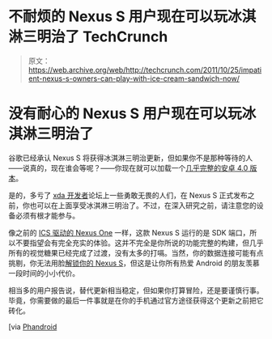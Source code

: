 # 不耐烦的 Nexus S 用户现在可以玩冰淇淋三明治了 TechCrunch

> 原文：<https://web.archive.org/web/http://techcrunch.com/2011/10/25/impatient-nexus-s-owners-can-play-with-ice-cream-sandwich-now/>

# 没有耐心的 Nexus S 用户现在可以玩冰淇淋三明治了

谷歌已经承认 Nexus S 将获得冰淇淋三明治更新，但如果你不是那种等待的人——说真的，现在谁会等呢？——你现在就可以加载一个[几乎完整的安卓 4.0 版本](https://web.archive.org/web/20230203070835/http://forum.xda-developers.com/showpost.php?p=18622852&postcount=1)。

是的，多亏了 [xda 开发者](https://web.archive.org/web/20230203070835/http://forum.xda-developers.com/showthread.php?t=1313337)论坛上一些勇敢无畏的人们，在 Nexus S 正式发布之前，你也可以在上面享受冰淇淋三明治了。不过，在深入研究之前，请注意您的设备必须有根才能参与。

像之前的 [ICS 驱动的 Nexus One](https://web.archive.org/web/20230203070835/http://www.youtube.com/watch?v=dyPeT-ZUbBw) 一样，这款 Nexus S 运行的是 SDK 端口，所以不要指望会有完全充实的体验。这并不完全是你所说的功能完整的构建，但几乎所有的视觉糖果已经完成了过渡，没有太多的打嗝。当然，你的数据连接可能有点挑剔，你无法用脸[解锁你的 Nexus S](https://web.archive.org/web/20230203070835/https://techcrunch.com/2011/10/19/whats-new-in-ice-cream-sandwich-android-4-0/)，但这是让你所有热爱 Android 的朋友羡慕一段时间的小小代价。

相当多的用户报告说，替代更新相当稳定，但如果你打算冒险，还是要谨慎行事。毕竟，你需要做的最后一件事就是在你的手机通过官方途径获得这个更新之前把它砖化。

[via [Phandroid](https://web.archive.org/web/20230203070835/http://phandroid.com/2011/10/25/ice-cream-sandwich-rom-patched-together-for-the-nexus-s/)
